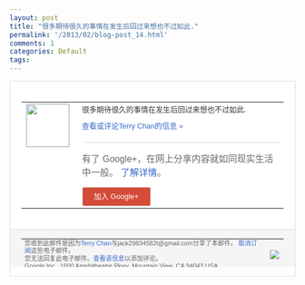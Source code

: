 ```yaml
---
layout: post
title: "很多期待很久的事情在发生后回过来想也不过如此."
permalink: '/2013/02/blog-post_14.html'
comments: 1
categories: Default
tags: 
---
```

<!-- X-Notifications: 1:0199128330000000 -->

<div style="border:solid 1px #dfdfdf;color:#686868;font:13px Arial"><div style="background-color:#fff;padding:20px;"><table cellpadding="0" cellspacing="0"><tr><td style="padding-right:15px;vertical-align:top"><a href="https://plus.google.com/_/notifications/emlink?emr=14900066512970582018&amp;emid=CPDviZH9tbUCFU-QtAodzHIAAA&amp;path=%2F108643996575278738906&amp;dt=1360851028315&amp;uob=8"><img height="75" src="https://lh3.googleusercontent.com/-KKRGTyJ5Bl0/AAAAAAAAAAI/AAAAAAAAtnY/R4QEWIp3Ur0/s75-c-k-a/photo.jpg" style="border:solid 1px #cccccc;" width="75"/></a></td><td style="width:578px;color:#333;font:13px Arial;vertical-align:top"><div style="padding-bottom:10px">很多期待很久的事情在发生后回过来想也不过<wbr/>如此.</div><a href="https://plus.google.com/_/notifications/emlink?emr=14900066512970582018&amp;emid=CPDviZH9tbUCFU-QtAodzHIAAA&amp;path=%2F108643996575278738906%2Fposts%2FNNRB6kV4gem%3Fgpinv%3DAMIXal8Zjoec3fQ8b5FQqDAChxFSN6DMNGZtZZ6lgCJM-7D7LI2S9lEZf-liZHZYj-feNtn_jbziZ-moMcgbfrBOf0CNZDeiwjlOs1kGcgfCP9sJ3EJ3_XY&amp;dt=1360851028315&amp;uob=8" style="color:#3366CC;text-decoration:none">查看或评论Terry Chan的信息 »</a><div style="margin-top:20px;border-top:solid 1px #dfdfdf"><div style="padding:15px 0;color:#686868;font:16px Arial">有了 Google+，在网上分享内容就如同现实生活中一般。 <a href="http://www.google.com/+/learnmore/" style="color:#3366CC;text-decoration:none">了解详情</a>。</div><a href="https://plus.google.com/_/notifications/emlink?emr=14900066512970582018&amp;emid=CPDviZH9tbUCFU-QtAodzHIAAA&amp;path=%2F%3Fgpinv%3DAMIXal8Zjoec3fQ8b5FQqDAChxFSN6DMNGZtZZ6lgCJM-7D7LI2S9lEZf-liZHZYj-feNtn_jbziZ-moMcgbfrBOf0CNZDeiwjlOs1kGcgfCP9sJ3EJ3_XY&amp;dt=1360851028315&amp;uob=8" style="padding:1px 20px;min-width:54px;display:inline-block; background-color:#d44b38;text-align:center; font:13px Arial; border-radius:3px;color:#fff;border:solid 1px #dfdfdf; white-space:nowrap;text-decoration:none;height:30px;line-height:30px">加入 Google+</a></div></td></tr></table></div><div style="border-top:solid 1px #dfdfdf;padding:0 20px; background-color:#f5f5f5"><table cellpadding="0" cellspacing="0" style="height:50px"><tbody><tr><td style="vertical-align:middle;width:100%; color:#636363;font:11px Arial; line-height:120%">您收到此邮件是因为<a href="https://plus.google.com/_/notifications/emlink?emr=14900066512970582018&amp;emid=CPDviZH9tbUCFU-QtAodzHIAAA&amp;path=%2F108643996575278738906%3Fgpinv%3DAMIXal8Zjoec3fQ8b5FQqDAChxFSN6DMNGZtZZ6lgCJM-7D7LI2S9lEZf-liZHZYj-feNtn_jbziZ-moMcgbfrBOf0CNZDeiwjlOs1kGcgfCP9sJ3EJ3_XY&amp;dt=1360851028315&amp;uob=8" style="color:#3366CC;text-decoration:none">Terry Chan</a>与jack29834582t@gmail.com分享了本邮件。 <a href="https://plus.google.com/_/notifications/emlink?emr=14900066512970582018&amp;emid=CPDviZH9tbUCFU-QtAodzHIAAA&amp;path=%2F_%2Fnonplus%2Femailsettings%3Fgpinv%3DAMIXal8Zjoec3fQ8b5FQqDAChxFSN6DMNGZtZZ6lgCJM-7D7LI2S9lEZf-liZHZYj-feNtn_jbziZ-moMcgbfrBOf0CNZDeiwjlOs1kGcgfCP9sJ3EJ3_XY%26est%3DADH5u8XMYS6ug-UGFOYrLwpEDUZa7oWPFElaI6otcY-3QD8lAcR9Qafk2Fp0xNXPeUaAcl_InkGeYg9e5hXW34t5RWUvOeadOD8ot7pd5j4uzM7Go3Wcz7d85ROMEMxJL4FAG0MNXk2KJccQ_AujXSa4IC4Mf9REUw&amp;dt=1360851028315&amp;uob=8" style="color:#3366CC;text-decoration:none">取消订阅</a>这些电子邮件。<br/>您无法回复此电子邮件。<a href="https://plus.google.com/_/notifications/emlink?emr=14900066512970582018&amp;emid=CPDviZH9tbUCFU-QtAodzHIAAA&amp;path=%2F108643996575278738906%2Fposts%2FNNRB6kV4gem%3Fgpinv%3DAMIXal8Zjoec3fQ8b5FQqDAChxFSN6DMNGZtZZ6lgCJM-7D7LI2S9lEZf-liZHZYj-feNtn_jbziZ-moMcgbfrBOf0CNZDeiwjlOs1kGcgfCP9sJ3EJ3_XY&amp;dt=1360851028315&amp;uob=8" style="color:#3366CC;text-decoration:none">查看该信息</a>以添加评论。<br/>Google Inc., 1600 Amphitheatre Pkwy, Mountain View, CA 94043 USA<br/></td><td><img src="https://ssl.gstatic.com/s2/oz/images/notifications/logo/google-plus-6617a72bb36cc548861652780c9e6ff1.png"/></td></tr></tbody></table></div></div>